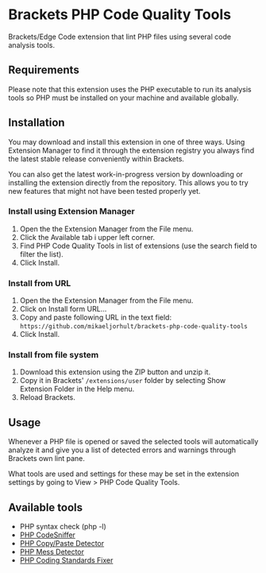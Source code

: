 # Brackets PHP Code Quality Tools

Brackets/Edge Code extension that lint PHP files using several code analysis tools.


## Requirements
Please note that this extension uses the PHP executable to run its analysis tools so PHP must be installed
on your machine and available globally.


## Installation
You may download and install this extension in one of three ways. Using Extension Manager to find it through 
the extension registry you always find the latest stable release conveniently within Brackets.

You can also get the latest work-in-progress version by downloading or installing the extension directly 
from the repository. This allows you to try new features that might not have been tested properly yet.

### Install using Extension Manager

1. Open the the Extension Manager from the File menu.
2. Click the Available tab i upper left corner.
3. Find PHP Code Quality Tools in list of extensions (use the search field to filter the list).
4. Click Install.

### Install from URL

1. Open the the Extension Manager from the File menu.
2. Click on Install form URL...
3. Copy and paste following URL in the text field: `https://github.com/mikaeljorhult/brackets-php-code-quality-tools`
4. Click Install.

### Install from file system

1. Download this extension using the ZIP button and unzip it.
2. Copy it in Brackets' `/extensions/user` folder by selecting Show Extension Folder in the Help menu. 
3. Reload Brackets.


## Usage
Whenever a PHP file is opened or saved the selected tools will automatically analyze it and give you a list of
detected errors and warnings through Brackets own lint pane.

What tools are used and settings for these may be set in the extension settings by going to
View > PHP Code Quality Tools.


## Available tools

* PHP syntax check (php -l)
* [PHP CodeSniffer](http://pear.php.net/package/PHP_CodeSniffer)
* [PHP Copy/Paste Detector](https://github.com/sebastianbergmann/phpcpd)
* [PHP Mess Detector](http://phpmd.org)
* [PHP Coding Standards Fixer](http://cs.sensiolabs.org/)